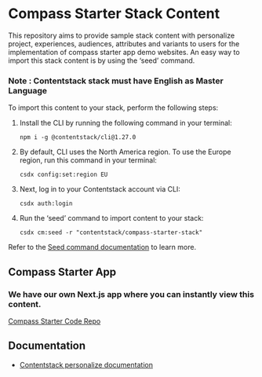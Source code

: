 # Compass Starter Stack Content

This repository aims to provide sample stack content with personalize project, experiences, audiences, attributes and variants to users for the implementation of compass starter app demo websites. An easy way to import this stack content is by using the ‘seed’ command.

### Note : Contentstack stack must have English as Master Language

To import this content to your stack, perform the following steps:

1. Install the CLI by running the following command in your terminal:

	```npm i -g @contentstack/cli@1.27.0``` 

2. By default, CLI uses the North America region. To use the Europe region, run this command in your terminal:

	```csdx config:set:region EU```

3. Next, log in to your Contentstack account via CLI:

	```csdx auth:login```

4. Run the ‘seed’ command to import content to your stack: 

	```csdx cm:seed -r "contentstack/compass-starter-stack"```

Refer to the [Seed command documentation](https://www.contentstack.com/docs/developers/cli/import-content-using-the-seed-command/) to learn more. 

## Compass Starter App

### We have our own Next.js app where you can instantly view this content.

[Compass Starter Code Repo](https://github.com/contentstack/compass-starter-app)

## Documentation
- [Contentstack personalize documentation](https://www.contentstack.com/docs/personalize)
